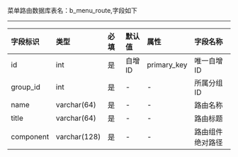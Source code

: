 菜单路由数据库表名：b_menu_route,字段如下

---
| 字段标识 | 类型 | 必填  | 默认值  | 属性  | 字段名称
|:----------|:----------|:----------|:----------|:----------|:----------|
| id    | int    | 是    | 自增ID    | primary_key    | 唯一自增ID    |
| group_id    | int    | 是    | -    | -    | 所属分组ID    |
| name    | varchar(64)    | 是    | -    | -    | 路由名称    |
| title    | varchar(64)    | 是    | -    | -    | 路由标题    |
| component   | varchar(128)    | 是  | -  | -    | 路由组件绝对路径   |